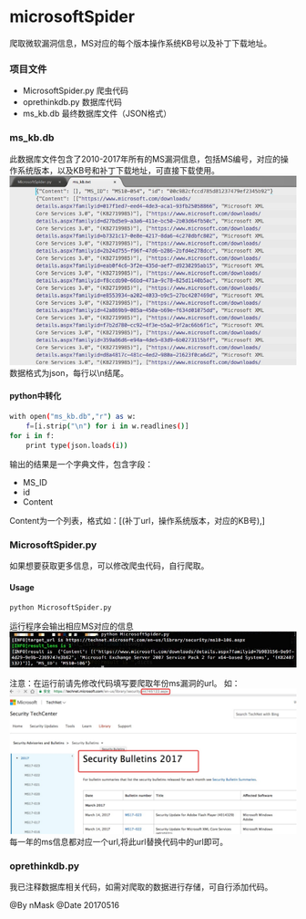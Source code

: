 # microsoftSpider
爬取微软漏洞信息，MS对应的每个版本操作系统KB号以及补丁下载地址。

### 项目文件
* MicrosoftSpider.py 爬虫代码
* oprethinkdb.py 数据库代码
* ms_kb.db 最终数据库文件（JSON格式）

### ms_kb.db
此数据库文件包含了2010-2017年所有的MS漏洞信息，包括MS编号，对应的操作系统版本，以及KB号和补丁下载地址，可直接下载使用。
![](/1.png)
数据格式为json，每行以\n结尾。
#### python中转化
```bash
with open("ms_kb.db","r") as w:
    f=[i.strip("\n") for i in w.readlines()]
for i in f:
    print type(json.loads(i))
```
输出的结果是一个字典文件，包含字段：
* MS_ID
* id
* Content 

Content为一个列表，格式如：[(补丁url，操作系统版本，对应的KB号),]

### MicrosoftSpider.py
如果想要获取更多信息，可以修改爬虫代码，自行爬取。
#### Usage
```bash
python MicrosoftSpider.py
```
运行程序会输出相应MS对应的信息
![](2.png)

注意：在运行前请先修改代码填写要爬取年份ms漏洞的url。
如：
![](3.png)
每一年的ms信息都对应一个url,将此url替换代码中的url即可。

### oprethinkdb.py
我已注释数据库相关代码，如需对爬取的数据进行存储，可自行添加代码。

@By nMask
@Date 20170516



